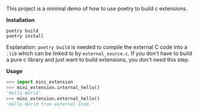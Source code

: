 This project is a minimal demo of how to use poetry to build c extensions.

**Installation**

```
poetry build 
poetry install
```

Explanation: `poetry build` is needed to compile the external C code into a
`.lib` which can be linked to by `external_source.c`. If you don't have to build
a pure c library and just want to build extensions, you don't need this step.

**Usage**

```python
>>> import mini_extension
>>> mini_extension.internal_hello()
'Hello World'
>>> mini_extension.external_hello()
'Hello World from external Code.'
```
